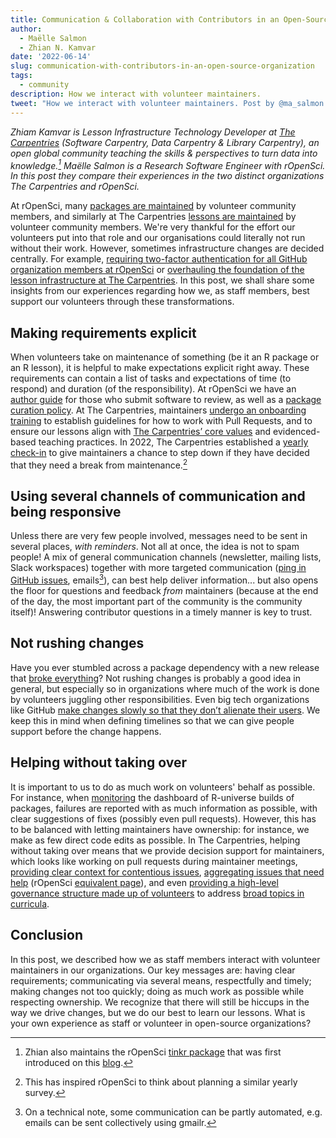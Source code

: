 ```yaml
---
title: Communication & Collaboration with Contributors in an Open-Source Organization
author:
  - Maëlle Salmon
  - Zhian N. Kamvar
date: '2022-06-14'
slug: communication-with-contributors-in-an-open-source-organization
tags:
  - community
description: How we interact with volunteer maintainers. 
tweet: "How we interact with volunteer maintainers. Post by @ma_salmon (@rOpenSci) and @ZKamvar (@thecarpentries)"
---
```


_Zhiam Kamvar is Lesson Infrastructure Technology Developer at [The Carpentries](https://carpentries.org/) (Software Carpentry, Data Carpentry & Library Carpentry), an open global community teaching the skills & perspectives to turn data into knowledge.[^tinkr]_
_Maëlle Salmon is a Research Software Engineer with rOpenSci._
_In this post they compare their experiences in the two distinct organizations The Carpentries and rOpenSci._

[^tinkr]: Zhian also maintains the rOpenSci [tinkr package](https://docs.ropensci.org/tinkr/) that was first introduced on this [blog](/blog/2018/10/01/tinkr/).

At rOpenSci, many [packages are maintained](/commcalls/2020-03-18/) by volunteer community members, and similarly at The Carpentries [lessons are maintained](https://carpentries.org/maintainers/) by volunteer community members.
We're very thankful for the effort our volunteers put into that role and our organisations could literally not run without their work.
However, sometimes infrastructure changes are decided centrally. For example, [requiring two-factor authentication for all GitHub organization members at rOpenSci](/blog/2022/05/16/requiring-2fa-for-the-ropensci-github-organization/) or [overhauling the foundation of the lesson infrastructure at The Carpentries](https://carpentries.org/blog/2022/05/workbench-beta/).
In this post, we shall share some insights from our experiences regarding how we, as staff members, best support our volunteers through these transformations.

## Making requirements explicit

When volunteers take on maintenance of something (be it an R package or an R lesson), it is helpful to make expectations explicit right away. 
These requirements can contain a list of tasks and expectations of time (to respond) and duration (of the responsibility).
At rOpenSci we have an [author guide](https://devguide.ropensci.org/authors-guide.html) for those who submit software to review, as well as a [package curation policy](https://devguide.ropensci.org/curationpolicy.html).
At The Carpentries, maintainers [undergo an onboarding training](https://carpentries.org/blog/2022/05/maintainer-application/) to establish guidelines for how to work with Pull Requests, and to ensure our lessons align with [The Carpentries’ core values](https://carpentries.org/values) and evidenced-based teaching practices. 
In 2022, The Carpentries established a [yearly check-in](https://github.com/carpentries/maintainer-RFCs/issues/19) to give maintainers a chance to step down if they have decided that they need a break from maintenance.[^ro]

[^ro]: This has inspired rOpenSci to think about planning a similar yearly survey.

## Using several channels of communication and being responsive

Unless there are very few people involved, messages need to be sent in several places, _with reminders_.
Not all at once, the idea is not to spam people! 
A mix of general communication channels (newsletter, mailing lists, Slack workspaces) together with more targeted communication ([ping in GitHub issues](https://github.com/datacarpentry/r-socialsci/issues/274#issuecomment-1126176378), emails[^gmailr]), can best help deliver information... but also opens the floor for questions and feedback _from_ maintainers (because at the end of the day, the most important part of the community is the community itself)!
Answering contributor questions in a timely manner is key to trust.

[^gmailr]: On a technical note, some communication can be partly automated, e.g. emails can be sent collectively using gmailr.

## Not rushing changes

Have you ever stumbled across a package dependency with a new release that [broke everything](https://github.com/dwinter/mmod/issues/2)?
Not rushing changes is probably a good idea in general, but especially so in organizations where much of the work is done by volunteers juggling other responsibilities. 
Even big tech organizations like GitHub [make changes slowly so that they don’t alienate their users](https://github.blog/2022-05-04-software-security-starts-with-the-developer-securing-developer-accounts-with-2fa/). 
We keep this in mind when defining timelines so that we can give people support before the change happens.

## Helping without taking over

It is important to us to do as much work on volunteers' behalf as possible.
For instance, when [monitoring](/blog/2022/01/31/package-build-failures/) the dashboard of R-universe builds of packages, failures are reported with as much information as possible, with clear suggestions of fixes (possibly even pull requests).
However, this has to be balanced with letting maintainers have ownership: for instance, we make as few direct code edits as possible.
In The Carpentries, helping without taking over means that we provide decision support for maintainers, which looks like working on pull requests during maintainer meetings, [providing clear context for contentious issues](https://github.com/swcarpentry/git-novice/issues/778#issuecomment-879242651), [aggregating issues that need help](https://carpentries.org/help-wanted-issues/) (rOpenSci [equivalent page](/help-wanted/)), and even [providing a high-level governance structure made up of volunteers](https://carpentries.org/blog/2021/09/curriculum-advisory-committee-application/) to address [broad topics in curricula](https://github.com/datacarpentry/r-raster-vector-geospatial/issues/363#issuecomment-1129233099). 

## Conclusion

In this post, we described how we as staff members interact with volunteer maintainers in our organizations.
Our key messages are: having clear requirements; communicating via several means, respectfully and timely; making changes not too quickly; doing as much work as possible while respecting ownership.
We recognize that there will still be hiccups in the way we drive changes, but we do our best to learn our lessons.
What is your own experience as staff or volunteer in open-source organizations?


